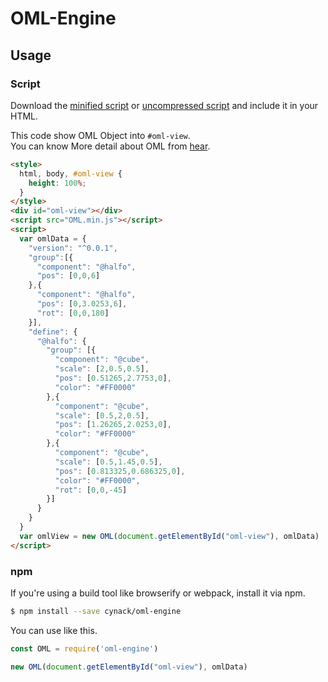 # OML-Engine

## Usage

### Script

Download the [minified script](build/OML.min.js) or [uncompressed script](build/OML.js) and include it in your HTML.  

This code show OML Object into `#oml-view`.  
You can know More detail about OML from [hear](http://oml.cynack.com/).

```html
<style>
  html, body, #oml-view {
    height: 100%;
  }
</style>
<div id="oml-view"></div>
<script src="OML.min.js"></script>
<script>
  var omlData = {
    "version": "^0.0.1",
    "group":[{
      "component": "@halfo",
      "pos": [0,0,6]
    },{
      "component": "@halfo",
      "pos": [0,3.0253,6],
      "rot": [0,0,180]
    }],
    "define": {
      "@halfo": {
        "group": [{
          "component": "@cube",
          "scale": [2,0.5,0.5],
          "pos": [0.51265,2.7753,0],
          "color": "#FF0000"
        },{
          "component": "@cube",
          "scale": [0.5,2,0.5],
          "pos": [1.26265,2.0253,0],
          "color": "#FF0000"
        },{
          "component": "@cube",
          "scale": [0.5,1.45,0.5],
          "pos": [0.813325,0.686325,0],
          "color": "#FF0000",
          "rot": [0,0,-45]
        }]
      }
    }
  }
  var omlView = new OML(document.getElementById("oml-view"), omlData)
</script>
```

### npm

If you're using a build tool like browserify or webpack, install it via npm.

```sh
$ npm install --save cynack/oml-engine
```

You can use like this.
```js
const OML = require('oml-engine')
```
```js
new OML(document.getElementById("oml-view"), omlData)
```